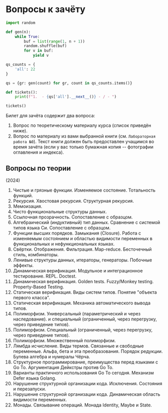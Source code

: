 # Вопросы к зачёту

```python
import random

def gen(n):
    while True:
        buf = list(range(1, n + 1))
        random.shuffle(buf)
        for v in buf:
            yield v

qs_counts = {
    'all': 22
}

qs = {gr: gen(count) for gr, count in qs_counts.items()}

def tickets():
    print(f"1.  - {qs['all'].__next__()} - / - ")

tickets()
```

Билет для зачёта содержит два вопроса:

1. Вопрос по теоретическому материалу курса (список приведён ниже).
2. Вопрос по материалу из вами выбранной книги (см. `Лабораторная работа №0`). Текст книги должен быть предоставлен учащимся во время зачёта (если у вас только бумажная копия -- фотографии оглавления и индекса).

## Вопросы по теории

(2024)

1. Чистые и грязные функции. Изменяемое состояние. Тотальность функций.
1. Рекурсия. Хвостовая рекурсия. Структурная рекурсия.
1. Мемоизация.
1. Чисто функциональные структуры данных.
1. Ссылочная прозрачность. Сопоставление с образцом.
1. Алгебраический (индуктивный) тип данных. Сравнение с системой типов языка Си. Сопоставление с образцом.
1. Функции высших порядков. Замыкания (Closure). Работа с изменяемым состоянием и областью видимости переменных в функциональных и нефункциональных языках.
1. Свёртки. Отображения. Фильтрация. Map-reduce. Бесточечный стиль, комбинаторы.
1. Ленивые структуры данных, итераторы, генераторы. Побочные эффекты.
1. Динамическая верификация. Модульное и интеграционное тестирование. REPL. Doctest.
1. Динамическая верификация. Golden tests. Fuzzy/Monkey testing. Property-Based Testing.
1. Статическая верификация. Виды систем типов. Понятие "объекта первого класса".
1. Статическая верификация. Механика автоматического вывода типов.
1. Полиморфизм. Универсальный (параметрический и через наследование). и специальный (ограниченный, через перегрузку, через приведение типов).
1. Полиморфизм. Специальный (ограниченный, через перегрузку, через приведение типов).
1. Полиморфизм. Множественный полиморфизм.
1. Лямбда исчисление. Виды термов. Связанные и свободные переменные. Альфа, бета и эта преобразования. Порядок редукции. Булева алгебра и нумералы Чёрча.
1. Структурное программирование, преимущества перед языками с Go To. Аргументация Дейкстры против Go To.
1. Варианты практичного использования Go To сегодня. Механизм Defer языка Golang.
1. Нарушение структурной организации кода. Исключения. Состояния и перезапуски.
1. Нарушение структурной организации кода. Динамическая область видимости переменных.
1. Монады. Связывание операций. Монада Identity, Maybe и State.
<!-- 1. Изменяемое состояние: необходимость и вред. Проблемы нарушения инвариантов составных объектов и построения кешей. Двухфазный цикл жизни объектов. Управляемое и инкапсулированное изменяемое состояние (их отличия). Примеры. Практики в современной разработке. -->
